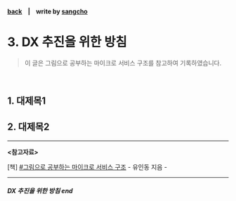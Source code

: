 #### [back](../../README.md) &nbsp;&nbsp; | &nbsp;&nbsp; write by [sangcho][sangcho]

# 3. DX 추진을 위한 방침

> 이 글은 그림으로 공부하는 마이크로 서비스 구조를 참고하여 기록하였습니다.

<br>

## 1. 대제목1

## 2. 대제목2

---

<strong><참고자료></strong>

[책] [#그림으로 공부하는 마이크로 서비스 구조][그림으로공부하는마이크로서비스구조] - 유인동 지음 -

---

##### DX 추진을 위한 방침 end

[그림으로공부하는마이크로서비스구조]: http://www.yes24.com/Product/Goods/111090165?pid=123487&cosemkid=go16600967225125417&gclid=CjwKCAiAmuKbBhA2EiwAxQnt7wiLm4muh4dSpMTm6uRoMe1c8NRvwC6LLp_gwg6L5Mo9trXbgCwm7BoCbqoQAvD_BwE
[sangcho]: https://github.com/SangchoKim
[taeHyen]: https://github.com/rlaxogus0517
[sangkyeng]: https://github.com/sksk713
